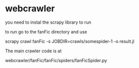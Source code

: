 # webcrawler

you need to instal the scrapy library to run

to run go to the fanFic directory and use

scrapy crawl fanFic -s JOBDIR=crawls/somespider-1 -o result.jl

The main crawler code is at 

 webcrawler/fanFic/fanFic/spiders/fanFicSpider.py

